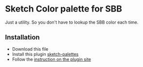# Sketch Color palette for SBB

Just a utility. So you don't have to lookup the SBB color each time.

## Installation

* Download this file
* Install this plugin [sketch-palettes][1]
* Follow the [instruction on the plugin site][1]

[1]: https://github.com/andrewfiorillo/sketch-palettes